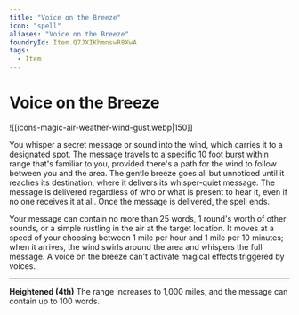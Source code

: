 ```yaml
---
title: "Voice on the Breeze"
icon: "spell"
aliases: "Voice on the Breeze"
foundryId: Item.Q7JXIKhmnswR8XwA
tags:
  - Item
---
```


# Voice on the Breeze
![[icons-magic-air-weather-wind-gust.webp|150]]

You whisper a secret message or sound into the wind, which carries it to a designated spot. The message travels to a specific 10 foot burst within range that's familiar to you, provided there's a path for the wind to follow between you and the area. The gentle breeze goes all but unnoticed until it reaches its destination, where it delivers its whisper-quiet message. The message is delivered regardless of who or what is present to hear it, even if no one receives it at all. Once the message is delivered, the spell ends.

Your message can contain no more than 25 words, 1 round's worth of other sounds, or a simple rustling in the air at the target location. It moves at a speed of your choosing between 1 mile per hour and 1 mile per 10 minutes; when it arrives, the wind swirls around the area and whispers the full message. A voice on the breeze can't activate magical effects triggered by voices.

* * *

**Heightened (4th)** The range increases to 1,000 miles, and the message can contain up to 100 words.
